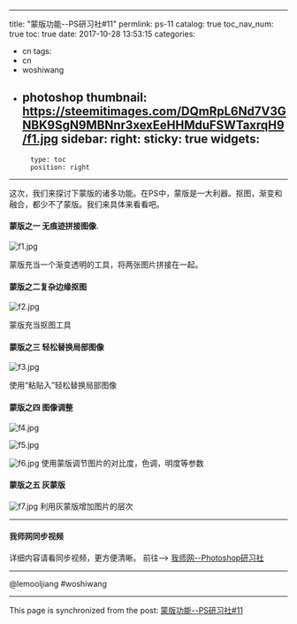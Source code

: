 
---
title: "蒙版功能--PS研习社#11"
permlink: ps-11
catalog: true
toc_nav_num: true
toc: true
date: 2017-10-28 13:53:15
categories:
- cn
tags:
- cn
- woshiwang
- photoshop
thumbnail: https://steemitimages.com/DQmRpL6Nd7V3GNBK9SgN9MBNnr3xexEeHHMduFSWTaxrqH9/f1.jpg
sidebar:
    right:
        sticky: true
widgets:
    -
        type: toc
        position: right
---


这次，我们来探讨下蒙版的诸多功能。在PS中，蒙版是一大利器。抠图，渐变和融合，都少不了蒙版。我们来具体来看看吧。

#### 蒙版之一 无痕迹拼接图像.
![f1.jpg](https://steemitimages.com/DQmRpL6Nd7V3GNBK9SgN9MBNnr3xexEeHHMduFSWTaxrqH9/f1.jpg)

蒙版充当一个渐变透明的工具，将两张图片拼接在一起。

#### 蒙版之二复杂边缘抠图

![f2.jpg](https://steemitimages.com/DQmRK3bHfhqYC48yAtRtEY5Xs1dGMcPQXQZHVaDranm9Di4/f2.jpg)

蒙版充当抠图工具

#### 蒙版之三 轻松替换局部图像

![f3.jpg](https://steemitimages.com/DQmWdUvsgFDbq8CoQ1CdV8wnneP1J1Qv8CqY8Q8z6JNwMQJ/f3.jpg)

使用“粘贴入”轻松替换局部图像

#### 蒙版之四 图像调整

![f4.jpg](https://steemitimages.com/DQmQa2CLw4Vhpj8HatPmDipHVZexACYtg2osPAqZuZcXfb5/f4.jpg)

![f5.jpg](https://steemitimages.com/DQmbghWC7CJUVUKUB5LHKix83y8gjSdukYJi5f8TBr73VEp/f5.jpg)

![f6.jpg](https://steemitimages.com/DQmYxwT7b7L2xuqdQYP8sE1H9qtgMKb1Tj4HXCAHbk7kYBo/f6.jpg)
使用蒙版调节图片的对比度，色调，明度等参数

#### 蒙版之五 灰蒙版

![f7.jpg](https://steemitimages.com/DQmRzXQNf3dgzxQrZSciJ4DrVAcvfGxAn8cNdNkwkbzErHr/f7.jpg)
利用灰蒙版增加图片的层次

 
 ****
#### 我师网同步视频
详细内容请看同步视频，更方便清晰。
前往--> [我师网--Photoshop研习社](https://chuanke.baidu.com/v2256159-234505-1778708.html)
****

@lemooljiang #woshiwang

- - -

This page is synchronized from the post: [蒙版功能--PS研习社#11](https://steemit.com/@lemooljiang/ps-11)
